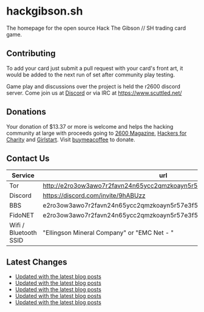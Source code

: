 # hackgibson.sh
The homepage for the open source Hack The Gibson // SH trading card game.


## Contributing

To add your card just submit a pull request with your card's front art, it would be added to the next run of set after community play testing.

Game play and discussions over the project is held the r2600 discord server. Come join us at [Discord](https://discord.com/invite/9hABUzz) or via IRC at https://www.scuttled.net/


## Donations

Your donation of $13.37 or more is welcome and helps the hacking community at large with proceeds going to [2600 Magazine](https://2600.com/), [Hackers for Charity](https://hackersforcharity.org) and [Girlstart](https://girlstart.org).  Visit [buymeacoffee](https://www.buymeacoffee.com/hackgibson.sh) to donate.


## Contact Us

Service | url
-|-
Tor | http://e2ro3ow3awo7r2favn24n65ycc2qmzkoayn5r57e3f56nvjwdcgg32ad.onion
Discord | https://discord.com/invite/9hABUzz
BBS | e2ro3ow3awo7r2favn24n65ycc2qmzkoayn5r57e3f56nvjwdcgg32ad.onion:23
FidoNET | e2ro3ow3awo7r2favn24n65ycc2qmzkoayn5r57e3f56nvjwdcgg32ad.onion:24554
Wifi / Bluetooth SSID | "Ellingson Mineral Company" or "EMC Net - <fidonet address>"

## Latest Changes
<!-- BLOG-POST-LIST:START -->
- [Updated with the latest blog posts](https://github.com/DFW2600/hackgibson.sh/commit/2134163c2351b64d4e7179b55568f69dbb33fd3d)
- [Updated with the latest blog posts](https://github.com/DFW2600/hackgibson.sh/commit/8c0641678c9c4627119acd5c132bc9ca8d64b15a)
- [Updated with the latest blog posts](https://github.com/DFW2600/hackgibson.sh/commit/6ec0eb6cdab729b1c422a0e8c53a435b5269051b)
- [Updated with the latest blog posts](https://github.com/DFW2600/hackgibson.sh/commit/0354fc2db6c94e1bedf13c023359d25485c6cb5b)
- [Updated with the latest blog posts](https://github.com/DFW2600/hackgibson.sh/commit/cee487589fa2a53540aac6970f31386c24c5a377)
<!-- BLOG-POST-LIST:END -->
